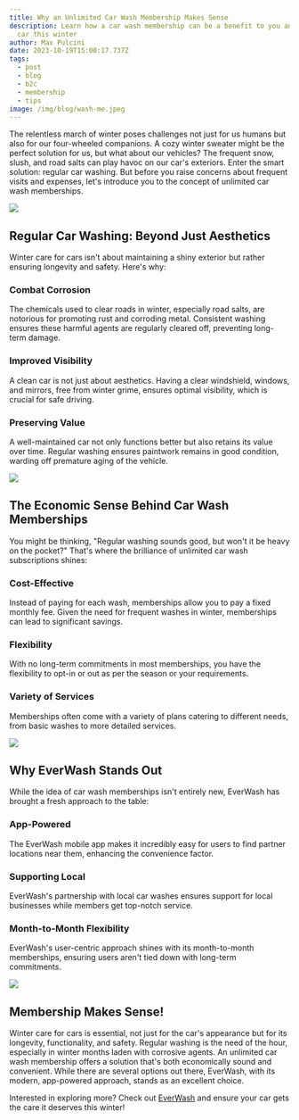 ```yaml
---
title: Why an Unlimited Car Wash Membership Makes Sense
description: Learn how a car wash membership can be a benefit to you and your
  car this winter
author: Max Pulcini
date: 2023-10-19T15:00:17.737Z
tags:
  - post
  - blog
  - b2c
  - membership
  - tips
image: /img/blog/wash-me.jpeg
---
```

The relentless march of winter poses challenges not just for us humans but also for our four-wheeled companions. A cozy winter sweater might be the perfect solution for us, but what about our vehicles? The frequent snow, slush, and road salts can play havoc on our car's exteriors. Enter the smart solution: regular car washing. But before you raise concerns about frequent visits and expenses, let's introduce you to the concept of unlimited car wash memberships.

![](/img/blog/car-wash-checklist.jpeg)

## Regular Car Washing: Beyond Just Aesthetics

Winter care for cars isn't about maintaining a shiny exterior but rather ensuring longevity and safety. Here's why:

### Combat Corrosion

The chemicals used to clear roads in winter, especially road salts, are notorious for promoting rust and corroding metal. Consistent washing ensures these harmful agents are regularly cleared off, preventing long-term damage.

### Improved Visibility

A clean car is not just about aesthetics. Having a clear windshield, windows, and mirrors, free from winter grime, ensures optimal visibility, which is crucial for safe driving.

### Preserving Value

A well-maintained car not only functions better but also retains its value over time. Regular washing ensures paintwork remains in good condition, warding off premature aging of the vehicle.

![](/img/blog/car-wash.jpeg)

## The Economic Sense Behind Car Wash Memberships

You might be thinking, "Regular washing sounds good, but won't it be heavy on the pocket?" That's where the brilliance of unlimited car wash subscriptions shines:

### Cost-Effective

Instead of paying for each wash, memberships allow you to pay a fixed monthly fee. Given the need for frequent washes in winter, memberships can lead to significant savings.

### Flexibility

With no long-term commitments in most memberships, you have the flexibility to opt-in or out as per the season or your requirements.

### Variety of Services

Memberships often come with a variety of plans catering to different needs, from basic washes to more detailed services.

![](/img/blog/car-wash-close-up.jpeg)

## Why EverWash Stands Out

While the idea of car wash memberships isn't entirely new, EverWash has brought a fresh approach to the table:

### App-Powered

The EverWash mobile app makes it incredibly easy for users to find partner locations near them, enhancing the convenience factor.

### Supporting Local

EverWash's partnership with local car washes ensures support for local businesses while members get top-notch service.

### Month-to-Month Flexibility

EverWash's user-centric approach shines with its month-to-month memberships, ensuring users aren't tied down with long-term commitments.

![](/img/blog/bronze-103319087.jpg)

## Membership Makes Sense!

Winter care for cars is essential, not just for the car's appearance but for its longevity, functionality, and safety. Regular washing is the need of the hour, especially in winter months laden with corrosive agents. An unlimited car wash membership offers a solution that's both economically sound and convenient. While there are several options out there, EverWash, with its modern, app-powered approach, stands as an excellent choice.

Interested in exploring more? Check out [EverWash](https://www.everwash.com/members) and ensure your car gets the care it deserves this winter!